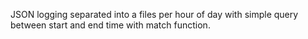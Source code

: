 JSON logging separated into a files per hour of day with simple query between start and end time with match function.
